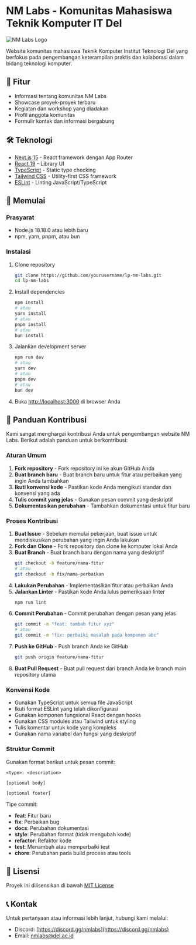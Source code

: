 # NM Labs - Komunitas Mahasiswa Teknik Komputer IT Del

![NM Labs Logo](public/images/logo.png)

Website komunitas mahasiswa Teknik Komputer Institut Teknologi Del yang berfokus pada pengembangan keterampilan praktis dan kolaborasi dalam bidang teknologi komputer.

## 🚀 Fitur

- Informasi tentang komunitas NM Labs
- Showcase proyek-proyek terbaru
- Kegiatan dan workshop yang diadakan
- Profil anggota komunitas
- Formulir kontak dan informasi bergabung

## 🛠️ Teknologi

- [Next.js 15](https://nextjs.org/) - React framework dengan App Router
- [React 19](https://react.dev/) - Library UI
- [TypeScript](https://www.typescriptlang.org/) - Static type checking
- [Tailwind CSS](https://tailwindcss.com/) - Utility-first CSS framework
- [ESLint](https://eslint.org/) - Linting JavaScript/TypeScript

## 🏁 Memulai

### Prasyarat

- Node.js 18.18.0 atau lebih baru
- npm, yarn, pnpm, atau bun

### Instalasi

1. Clone repository
   ```bash
   git clone https://github.com/yourusername/lp-nm-labs.git
   cd lp-nm-labs
   ```

2. Install dependencies
   ```bash
   npm install
   # atau
   yarn install
   # atau
   pnpm install
   # atau
   bun install
   ```

3. Jalankan development server
   ```bash
   npm run dev
   # atau
   yarn dev
   # atau
   pnpm dev
   # atau
   bun dev
   ```

4. Buka [http://localhost:3000](http://localhost:3000) di browser Anda

## 📝 Panduan Kontribusi

Kami sangat menghargai kontribusi Anda untuk pengembangan website NM Labs. Berikut adalah panduan untuk berkontribusi:

### Aturan Umum

1. **Fork repository** - Fork repository ini ke akun GitHub Anda
2. **Buat branch baru** - Buat branch baru untuk fitur atau perbaikan yang ingin Anda tambahkan
3. **Ikuti konvensi kode** - Pastikan kode Anda mengikuti standar dan konvensi yang ada
4. **Tulis commit yang jelas** - Gunakan pesan commit yang deskriptif
5. **Dokumentasikan perubahan** - Tambahkan dokumentasi untuk fitur baru

### Proses Kontribusi

1. **Buat Issue** - Sebelum memulai pekerjaan, buat issue untuk mendiskusikan perubahan yang ingin Anda lakukan
2. **Fork dan Clone** - Fork repository dan clone ke komputer lokal Anda
3. **Buat Branch** - Buat branch baru dengan nama yang deskriptif
   ```bash
   git checkout -b feature/nama-fitur
   # atau
   git checkout -b fix/nama-perbaikan
   ```
4. **Lakukan Perubahan** - Implementasikan fitur atau perbaikan Anda
5. **Jalankan Linter** - Pastikan kode Anda lulus pemeriksaan linter
   ```bash
   npm run lint
   ```
6. **Commit Perubahan** - Commit perubahan dengan pesan yang jelas
   ```bash
   git commit -m "feat: tambah fitur xyz" 
   # atau
   git commit -m "fix: perbaiki masalah pada komponen abc"
   ```
7. **Push ke GitHub** - Push branch Anda ke GitHub
   ```bash
   git push origin feature/nama-fitur
   ```
8. **Buat Pull Request** - Buat pull request dari branch Anda ke branch main repository utama

### Konvensi Kode

- Gunakan TypeScript untuk semua file JavaScript
- Ikuti format ESLint yang telah dikonfigurasi
- Gunakan komponen fungsional React dengan hooks
- Gunakan CSS modules atau Tailwind untuk styling
- Tulis komentar untuk kode yang kompleks
- Gunakan nama variabel dan fungsi yang deskriptif

### Struktur Commit

Gunakan format berikut untuk pesan commit:

```
<type>: <description>

[optional body]

[optional footer]
```

Tipe commit:
- **feat**: Fitur baru
- **fix**: Perbaikan bug
- **docs**: Perubahan dokumentasi
- **style**: Perubahan format (tidak mengubah kode)
- **refactor**: Refaktor kode
- **test**: Menambah atau memperbaiki test
- **chore**: Perubahan pada build process atau tools

## 📄 Lisensi

Proyek ini dilisensikan di bawah [MIT License](LICENSE)

## 📞 Kontak

Untuk pertanyaan atau informasi lebih lanjut, hubungi kami melalui:
- Discord: [https://discord.gg/nmlabs](https://discord.gg/nmlabs)
- Email: nmlabs@del.ac.id
